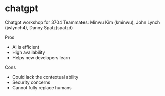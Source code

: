 # chatgpt
Chatgpt workshop for 3704
Teammates: Minwu Kim (kminwu), John Lynch (jwlynch4), Danny Spatz(spatzd)


Pros
- Ai is efficient
- High availability
- Helps new developers learn

Cons
- Could lack the contextual ability
- Security concerns
- Cannot fully replace humans
